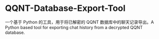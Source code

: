 # QQNT-Database-Export-Tool
一个基于 Python 的工具，用于将已解密的 QQNT 数据库中的聊天记录导出。A Python based tool for exporting chat history from a decrypted QQNT database.
